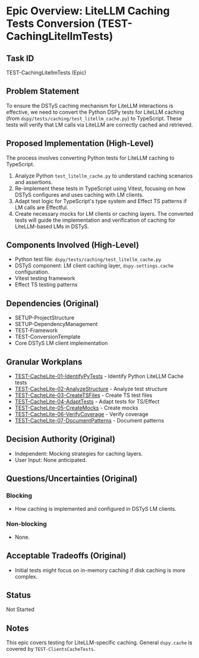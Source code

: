 # Epic Overview: LiteLLM Caching Tests Conversion (TEST-CachingLitellmTests)

## Task ID
TEST-CachingLitellmTests (Epic)

## Problem Statement
To ensure the DSTyS caching mechanism for LiteLLM interactions is effective, we need to convert the Python DSPy tests for LiteLLM caching (from `dspy/tests/caching/test_litellm_cache.py`) to TypeScript. These tests will verify that LM calls via LiteLLM are correctly cached and retrieved.

## Proposed Implementation (High-Level)
The process involves converting Python tests for LiteLLM caching to TypeScript.
1.  Analyze Python `test_litellm_cache.py` to understand caching scenarios and assertions.
2.  Re-implement these tests in TypeScript using Vitest, focusing on how DSTyS configures and uses caching with LM clients.
3.  Adapt test logic for TypeScript's type system and Effect TS patterns if LM calls are Effectful.
4.  Create necessary mocks for LM clients or caching layers.
The converted tests will guide the implementation and verification of caching for LiteLLM-based LMs in DSTyS.

## Components Involved (High-Level)
- Python test file: `dspy/tests/caching/test_litellm_cache.py`
- DSTyS component: LM client caching layer, `dspy.settings.cache` configuration.
- Vitest testing framework
- Effect TS testing patterns

## Dependencies (Original)
- SETUP-ProjectStructure
- SETUP-DependencyManagement
- TEST-Framework
- TEST-ConversionTemplate
- Core DSTyS LM client implementation

## Granular Workplans
- [TEST-CacheLite-01-IdentifyPyTests](../../Documentation/Plans/TEST-CacheLite-01-IdentifyPyTests.md) - Identify Python LiteLLM Cache tests
- [TEST-CacheLite-02-AnalyzeStructure](../../Documentation/Plans/TEST-CacheLite-02-AnalyzeStructure.md) - Analyze test structure
- [TEST-CacheLite-03-CreateTSFiles](../../Documentation/Plans/TEST-CacheLite-03-CreateTSFiles.md) - Create TS test files
- [TEST-CacheLite-04-AdaptTests](../../Documentation/Plans/TEST-CacheLite-04-AdaptTests.md) - Adapt tests for TS/Effect
- [TEST-CacheLite-05-CreateMocks](../../Documentation/Plans/TEST-CacheLite-05-CreateMocks.md) - Create mocks
- [TEST-CacheLite-06-VerifyCoverage](../../Documentation/Plans/TEST-CacheLite-06-VerifyCoverage.md) - Verify coverage
- [TEST-CacheLite-07-DocumentPatterns](../../Documentation/Plans/TEST-CacheLite-07-DocumentPatterns.md) - Document patterns

## Decision Authority (Original)
- Independent: Mocking strategies for caching layers.
- User Input: None anticipated.

## Questions/Uncertainties (Original)
### Blocking
- How caching is implemented and configured in DSTyS LM clients.
### Non-blocking
- None.

## Acceptable Tradeoffs (Original)
- Initial tests might focus on in-memory caching if disk caching is more complex.

## Status
Not Started

## Notes
This epic covers testing for LiteLLM-specific caching. General `dspy.cache` is covered by `TEST-ClientsCacheTests`.